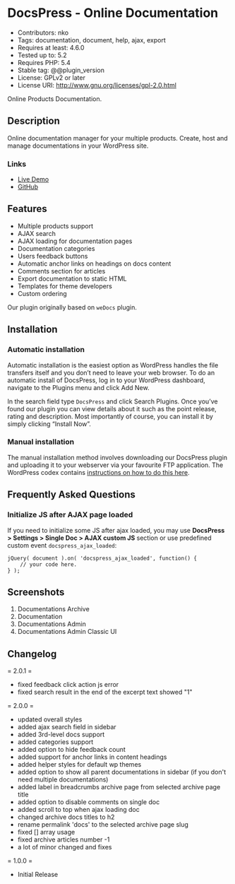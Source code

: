 # DocsPress - Online Documentation #

* Contributors: nko
* Tags: documentation, document, help, ajax, export
* Requires at least: 4.6.0
* Tested up to: 5.2
* Requires PHP: 5.4
* Stable tag: @@plugin_version
* License: GPLv2 or later
* License URI: http://www.gnu.org/licenses/gpl-2.0.html

Online Products Documentation.

## Description ##

Online documentation manager for your multiple products. Create, host and manage documentations in your WordPress site.

### Links ###

* [Live Demo](https://demo.nkdev.info/#docspress)
* [GitHub](https://github.com/nk-o/docspress)

## Features ##

* Multiple products support
* AJAX search
* AJAX loading for documentation pages
* Documentation categories
* Users feedback buttons
* Automatic anchor links on headings on docs content
* Comments section for articles
* Export documentation to static HTML
* Templates for theme developers
* Custom ordering

Our plugin originally based on `weDocs` plugin.

## Installation ##

### Automatic installation ###

Automatic installation is the easiest option as WordPress handles the file transfers itself and you don’t need to leave your web browser. To do an automatic install of DocsPress, log in to your WordPress dashboard, navigate to the Plugins menu and click Add New.

In the search field type `DocsPress` and click Search Plugins. Once you’ve found our plugin you can view details about it such as the point release, rating and description. Most importantly of course, you can install it by simply clicking “Install Now”.

### Manual installation ###

The manual installation method involves downloading our DocsPress plugin and uploading it to your webserver via your favourite FTP application. The WordPress codex contains [instructions on how to do this here](https://codex.wordpress.org/Managing_Plugins#Manual_Plugin_Installation).

## Frequently Asked Questions ##

### Initialize JS after AJAX page loaded ####

If you need to initialize some JS after ajax loaded, you may use **DocsPress > Settings > Single Doc > AJAX custom JS** section or use predefined custom event `docspress_ajax_loaded`:

    jQuery( document ).on( 'docspress_ajax_loaded', function() {
        // your code here.
    } );

## Screenshots ##

1. Documentations Archive
2. Documentation
3. Documentations Admin
4. Documentations Admin Classic UI

## Changelog ##

= 2.0.1 =

* fixed feedback click action js error
* fixed search result in the end of the excerpt text showed "1"

= 2.0.0 =

* updated overall styles
* added ajax search field in sidebar
* added 3rd-level docs support
* added categories support
* added option to hide feedback count
* added support for anchor links in content headings
* added helper styles for default wp themes
* added option to show all parent documentations in sidebar (if you don't need multiple documentations)
* added label in breadcrumbs archive page from selected archive page title
* added option to disable comments on single doc
* added scroll to top when ajax loading doc
* changed archive docs titles to h2
* rename permalink 'docs' to the selected archive page slug
* fixed [] array usage
* fixed archive articles number -1
* a lot of minor changed and fixes

= 1.0.0 =

* Initial Release
